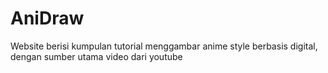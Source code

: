 # AniDraw
Website berisi kumpulan tutorial menggambar anime style berbasis digital, dengan sumber utama video dari youtube
